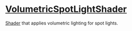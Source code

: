 # [VolumetricSpotLightShader](VolumetricSpotLightShader.hpp)

[Shader](../../../Shader.md) that applies volumetric lighting for spot lights.
